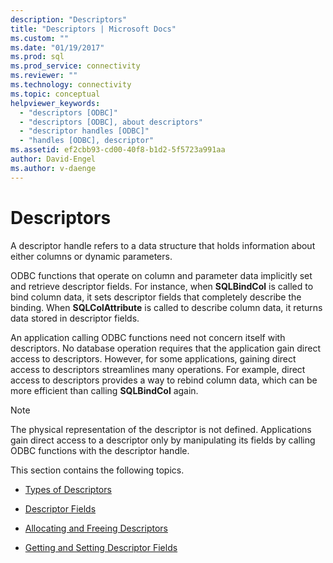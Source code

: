 ```yaml
---
description: "Descriptors"
title: "Descriptors | Microsoft Docs"
ms.custom: ""
ms.date: "01/19/2017"
ms.prod: sql
ms.prod_service: connectivity
ms.reviewer: ""
ms.technology: connectivity
ms.topic: conceptual
helpviewer_keywords: 
  - "descriptors [ODBC]"
  - "descriptors [ODBC], about descriptors"
  - "descriptor handles [ODBC]"
  - "handles [ODBC], descriptor"
ms.assetid: ef2cbb93-cd00-40f8-b1d2-5f5723a991aa
author: David-Engel
ms.author: v-daenge
---
```

# Descriptors
A descriptor handle refers to a data structure that holds information about either columns or dynamic parameters.  
  
 ODBC functions that operate on column and parameter data implicitly set and retrieve descriptor fields. For instance, when **SQLBindCol** is called to bind column data, it sets descriptor fields that completely describe the binding. When **SQLColAttribute** is called to describe column data, it returns data stored in descriptor fields.  
  
 An application calling ODBC functions need not concern itself with descriptors. No database operation requires that the application gain direct access to descriptors. However, for some applications, gaining direct access to descriptors streamlines many operations. For example, direct access to descriptors provides a way to rebind column data, which can be more efficient than calling **SQLBindCol** again.  
  
> [!NOTE]  
>  The physical representation of the descriptor is not defined. Applications gain direct access to a descriptor only by manipulating its fields by calling ODBC functions with the descriptor handle.  
  
 This section contains the following topics.  
  
-   [Types of Descriptors](../../../odbc/reference/develop-app/types-of-descriptors.md)  
  
-   [Descriptor Fields](../../../odbc/reference/develop-app/descriptor-fields.md)  
  
-   [Allocating and Freeing Descriptors](../../../odbc/reference/develop-app/allocating-and-freeing-descriptors.md)  
  
-   [Getting and Setting Descriptor Fields](../../../odbc/reference/develop-app/getting-and-setting-descriptor-fields.md)
